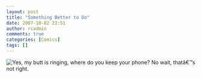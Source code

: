 ```yaml
---
layout: post
title: "Something Better to Do"
date: 2007-10-02 22:51
author: rcadmin
comments: true
categories: [Comics]
tags: []
---
```

<img src='http://bitsmack.com/wp/wp-content/uploads/2007/10/20071002.jpg' title='Yes, my butt is ringing, where do you keep your phone? No wait, thatâ€™s not right.' />
